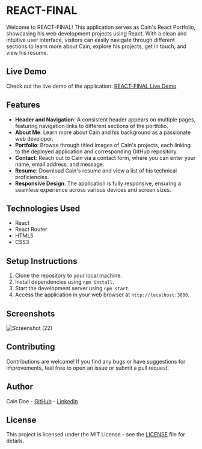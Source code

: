 # REACT-FINAL

Welcome to REACT-FINAL! This application serves as Cain's React Portfolio, showcasing his web development projects using React. With a clean and intuitive user interface, visitors can easily navigate through different sections to learn more about Cain, explore his projects, get in touch, and view his resume.

## Live Demo

Check out the live demo of the application: [REACT-FINAL Live Demo](https://example.com)

## Features

- **Header and Navigation**: A consistent header appears on multiple pages, featuring navigation links to different sections of the portfolio.
- **About Me**: Learn more about Cain and his background as a passionate web developer.
- **Portfolio**: Browse through titled images of Cain's projects, each linking to the deployed application and corresponding GitHub repository.
- **Contact**: Reach out to Cain via a contact form, where you can enter your name, email address, and message.
- **Resume**: Download Cain's resume and view a list of his technical proficiencies.
- **Responsive Design**: The application is fully responsive, ensuring a seamless experience across various devices and screen sizes.

## Technologies Used

- React
- React Router
- HTML5
- CSS3

## Setup Instructions

1. Clone the repository to your local machine.
2. Install dependencies using `npm install`.
3. Start the development server using `npm start`.
4. Access the application in your web browser at `http://localhost:3000`.

## Screenshots
![Screenshot (22)](https://github.com/Fablecain/react-final/assets/139589280/0b464fb4-ee7d-4bb9-8b2e-63a150b300fb)



## Contributing

Contributions are welcome! If you find any bugs or have suggestions for improvements, feel free to open an issue or submit a pull request.

## Author

Cain Doe - [GitHub](https://github.com/Fablecain) - [LinkedIn](https://linkedin.com/in/caindoe)

## License

This project is licensed under the MIT License - see the [LICENSE](LICENSE) file for details.

